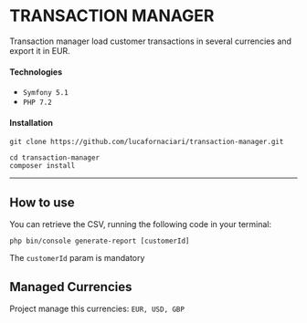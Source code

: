 
# TRANSACTION MANAGER

Transaction manager load customer transactions in several currencies and export it in EUR.
#### Technologies
- `Symfony 5.1` 
- `PHP 7.2`

#### Installation
```
git clone https://github.com/lucafornaciari/transaction-manager.git
```
```
cd transaction-manager
composer install
```
---

## How to use

You can retrieve the CSV, running the following code in your terminal:
```
php bin/console generate-report [customerId]
```
The `customerId` param is mandatory

## Managed Currencies
Project manage this currencies:
`EUR, USD, GBP`
